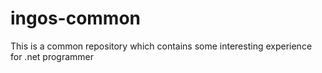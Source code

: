 # ingos-common
This is a common repository which contains some interesting experience for .net programmer
